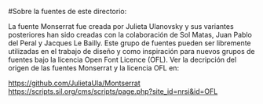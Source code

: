 #Sobre la fuentes de este directorio:

La fuente Monserrat fue creada por Julieta Ulanovsky y sus variantes posteriores han sido creadas con la colaboración de Sol Matas, Juan Pablo del Peral y Jacques Le Bailly. Este grupo de fuentes pueden ser libremente utilizadas en el trabajo de diseño y como inspiración para nuevos grupos de fuentes bajo la licencia Open Font Licence (OFL). Ver la decripción del origen de las fuentes Monserrat y la licencia OFL en:

https://github.com/JulietaUla/Montserrat
https://scripts.sil.org/cms/scripts/page.php?site_id=nrsi&id=OFL
